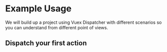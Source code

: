# Example Usage

We will build up a project using Vuex Dispatcher with different scenarios so you can understand from different point of views.

## Dispatch your first action